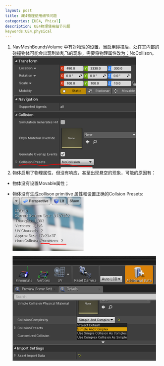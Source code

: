 ```yaml
---
layout: post
title: UE4物理使用细节问题
categories: [UE4, Phical]
description: UE4物理使用细节问题
keywords:UE4,physical  
---
```



1. NavMeshBoundsVolume 中有对物理的设置，当启用碰撞后，处在其内部的碰撞物体可能会出现到处乱飞的现象，需要将物理属性改为：NoCollison。
![](https://github.com/longlongwaytogo/WorkDocs/blob/master/Unreal_Engine/res/physical_1.png)  
2. 物体启用了物理属性，但没有响应，甚至出现悬空的现象，可能的原因有：
- 物体没有设置Movable属性；
- 物体没有生成collison primitive 属性和设置正确的Collsion Presets:  
	![](https://github.com/longlongwaytogo/WorkDocs/blob/master/Unreal_Engine/res/physical_2.png) 
  
	![](https://github.com/longlongwaytogo/WorkDocs/blob/master/Unreal_Engine/res/physical_3.png)  